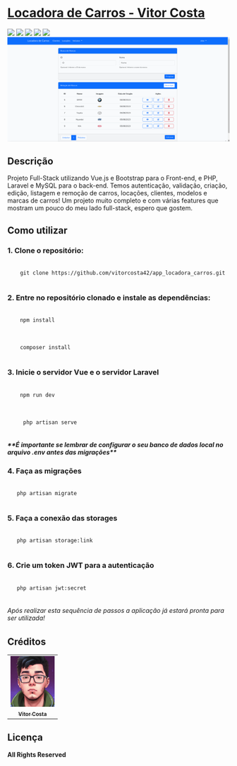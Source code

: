 <h1><a href="https://github.com/vitorcosta42/app_locadora_carros/tree/master">Locadora de Carros - Vitor Costa </a></h1>

<div style="display: inline_block">
   <img src="https://img.shields.io/badge/PHP-blue"/>
   <img src="https://img.shields.io/badge/Laravel-blue"/>
    <img src="https://img.shields.io/badge/Vue.js-blue"/>
  <img src="https://img.shields.io/badge/Bootstrap-blue"/>
    <img src="https://img.shields.io/badge/MySQL-blue"/>
</div>
<img width="1000" src= "./public/print.png" />

<h2>Descrição</h2>
<p>
  Projeto Full-Stack utilizando Vue.js e Bootstrap para o Front-end, e PHP, Laravel e MySQL para o back-end. Temos autenticação, validação, criação, edição, listagem e remoção de carros, locações, clientes, modelos e marcas de carros! Um projeto muito completo e com várias features que mostram um pouco do meu lado full-stack, espero que gostem.
</p>

<h2>Como utilizar</h2>

<h3>1. Clone o repositório:</h3>
<pre>
  <code>
    git clone https://github.com/vitorcosta42/app_locadora_carros.git
  </code>
</pre>

<h3>2. Entre no repositório clonado e instale as dependências:</h3>
<pre>
  <code>
    npm install
  </code>
</pre>
<pre>
  <code>
    composer install
  </code>
</pre>

<h3>3. Inicie o servidor Vue e o servidor Laravel</h3>
<pre>
  <code>
    npm run dev
  </code>
</pre>
<pre>
  <code>
     php artisan serve
  </code>
</pre>
<h5> **É importante se lembrar de configurar o seu banco de dados local no arquivo .env antes das migrações** </h5> 
<h3>4. Faça as migrações</h3>
<pre>
  <code>
   php artisan migrate     
  </code>
</pre>
<h3>5. Faça a conexão das storages</h3>
<pre>
  <code>
   php artisan storage:link
  </code>
</pre>
<h3>6. Crie um token JWT para a autenticação</h3>
<pre>
  <code>
   php artisan jwt:secret
  </code>
</pre>
<h6>Após realizar esta sequência de passos a aplicação já estará pronta para ser utilizada! </h6>

<h2>Créditos</h2>
<table>
  <tr>
    <td align="center">
      <a href="https://github.com/vitorcosta42">
        <img src="./public/icon-vitor.jpeg" width="100px;" alt="Foto de Vitor Costa"/><br>
        <sub>
          <b>Vitor Costa</b>
        </sub>
      </a>
    </td>
  </tr>
</table>

<h2>Licença</h2>
<b>All Rights Reserved</b>
